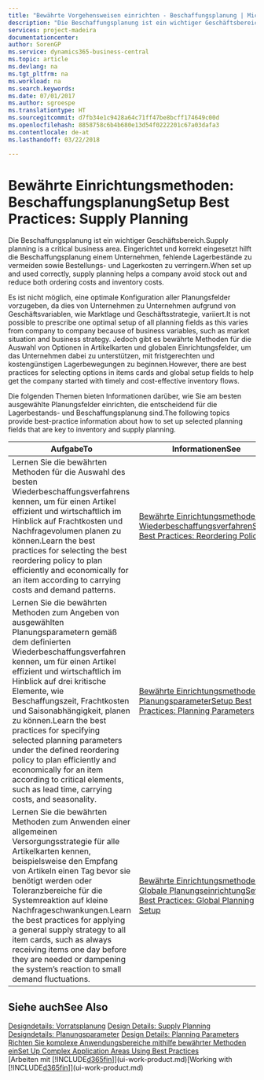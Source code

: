 ```yaml
---
title: "Bewährte Vorgehensweisen einrichten - Beschaffungsplanung | Microsoft Docs"
description: "Die Beschaffungsplanung ist ein wichtiger Geschäftsbereich. Eingerichtet und korrekt eingesetzt hilft die Beschaffungsplanung einem Unternehmen, fehlende Lagerbestände zu vermeiden sowie Bestellungs- und Lagerkosten zu verringern."
services: project-madeira
documentationcenter: 
author: SorenGP
ms.service: dynamics365-business-central
ms.topic: article
ms.devlang: na
ms.tgt_pltfrm: na
ms.workload: na
ms.search.keywords: 
ms.date: 07/01/2017
ms.author: sgroespe
ms.translationtype: HT
ms.sourcegitcommit: d7fb34e1c9428a64c71ff47be8bcff174649c00d
ms.openlocfilehash: 8858758c6b4b680e13d54f0222201c67a03dafa3
ms.contentlocale: de-at
ms.lasthandoff: 03/22/2018

---
```

# <a name="setup-best-practices-supply-planning"></a><span data-ttu-id="6b6be-104">Bewährte Einrichtungsmethoden: Beschaffungsplanung</span><span class="sxs-lookup"><span data-stu-id="6b6be-104">Setup Best Practices: Supply Planning</span></span>
<span data-ttu-id="6b6be-105">Die Beschaffungsplanung ist ein wichtiger Geschäftsbereich.</span><span class="sxs-lookup"><span data-stu-id="6b6be-105">Supply planning is a critical business area.</span></span> <span data-ttu-id="6b6be-106">Eingerichtet und korrekt eingesetzt hilft die Beschaffungsplanung einem Unternehmen, fehlende Lagerbestände zu vermeiden sowie Bestellungs- und Lagerkosten zu verringern.</span><span class="sxs-lookup"><span data-stu-id="6b6be-106">When set up and used correctly, supply planning helps a company avoid stock out and reduce both ordering costs and inventory costs.</span></span>  

 <span data-ttu-id="6b6be-107">Es ist nicht möglich, eine optimale Konfiguration aller Planungsfelder vorzugeben, da dies von Unternehmen zu Unternehmen aufgrund von Geschäftsvariablen, wie Marktlage und Geschäftsstrategie, variiert.</span><span class="sxs-lookup"><span data-stu-id="6b6be-107">It is not possible to prescribe one optimal setup of all planning fields as this varies from company to company because of business variables, such as market situation and business strategy.</span></span> <span data-ttu-id="6b6be-108">Jedoch gibt es bewährte Methoden für die Auswahl von Optionen in Artikelkarten und globalen Einrichtungsfelder, um das Unternehmen dabei zu unterstützen, mit fristgerechten und kostengünstigen Lagerbewegungen zu beginnen.</span><span class="sxs-lookup"><span data-stu-id="6b6be-108">However, there are best practices for selecting options in items cards and global setup fields to help get the company started with timely and cost-effective inventory flows.</span></span>  

 <span data-ttu-id="6b6be-109">Die folgenden Themen bieten Informationen darüber, wie Sie am besten ausgewählte Planungsfelder einrichten, die entscheidend für die Lagerbestands- und Beschaffungsplanung sind.</span><span class="sxs-lookup"><span data-stu-id="6b6be-109">The following topics provide best-practice information about how to set up selected planning fields that are key to inventory and supply planning.</span></span>  

|<span data-ttu-id="6b6be-110">**Aufgabe**</span><span class="sxs-lookup"><span data-stu-id="6b6be-110">**To**</span></span>|<span data-ttu-id="6b6be-111">**Informationen**</span><span class="sxs-lookup"><span data-stu-id="6b6be-111">**See**</span></span>|  
|------------|-------------|  
|<span data-ttu-id="6b6be-112">Lernen Sie die bewährten Methoden für die Auswahl des besten Wiederbeschaffungsverfahrens kennen, um für einen Artikel effizient und wirtschaftlich im Hinblick auf Frachtkosten und Nachfragevolumen planen zu können.</span><span class="sxs-lookup"><span data-stu-id="6b6be-112">Learn the best practices for selecting the best reordering policy to plan efficiently and economically for an item according to carrying costs and demand patterns.</span></span>|[<span data-ttu-id="6b6be-113">Bewährte Einrichtungsmethoden: Wiederbeschaffungsverfahren</span><span class="sxs-lookup"><span data-stu-id="6b6be-113">Setup Best Practices: Reordering Policies</span></span>](setup-best-practices-reordering-policies.md)|  
|<span data-ttu-id="6b6be-114">Lernen Sie die bewährten Methoden zum Angeben von ausgewählten Planungsparametern gemäß dem definierten Wiederbeschaffungsverfahren kennen, um für einen Artikel effizient und wirtschaftlich im Hinblick auf drei kritische Elemente, wie Beschaffungszeit, Frachtkosten und Saisonabhängigkeit, planen zu können.</span><span class="sxs-lookup"><span data-stu-id="6b6be-114">Learn the best practices for specifying selected planning parameters under the defined reordering policy to plan efficiently and economically for an item according to critical elements, such as lead time, carrying costs, and seasonality.</span></span>|[<span data-ttu-id="6b6be-115">Bewährte Einrichtungsmethoden: Planungsparameter</span><span class="sxs-lookup"><span data-stu-id="6b6be-115">Setup Best Practices: Planning Parameters</span></span>](setup-best-practices-planning-parameters.md)|  
|<span data-ttu-id="6b6be-116">Lernen Sie die bewährten Methoden zum Anwenden einer allgemeinen Versorgungsstrategie für alle Artikelkarten kennen, beispielsweise den Empfang von Artikeln einen Tag bevor sie benötigt werden oder Toleranzbereiche für die Systemreaktion auf kleine Nachfrageschwankungen.</span><span class="sxs-lookup"><span data-stu-id="6b6be-116">Learn the best practices for applying a general supply strategy to all item cards, such as always receiving items one day before they are needed or dampening the system’s reaction to small demand fluctuations.</span></span>|[<span data-ttu-id="6b6be-117">Bewährte Einrichtungsmethoden: Globale Planungseinrichtung</span><span class="sxs-lookup"><span data-stu-id="6b6be-117">Setup Best Practices: Global Planning Setup</span></span>](setup-best-practices-global-planning-setup.md)|  

## <a name="see-also"></a><span data-ttu-id="6b6be-118">Siehe auch</span><span class="sxs-lookup"><span data-stu-id="6b6be-118">See Also</span></span>  
 <span data-ttu-id="6b6be-119">[Designdetails: Vorratsplanung](design-details-supply-planning.md) </span><span class="sxs-lookup"><span data-stu-id="6b6be-119">[Design Details: Supply Planning](design-details-supply-planning.md) </span></span>  
 <span data-ttu-id="6b6be-120">[Designdetails: Planungsparameter](design-details-planning-parameters.md) </span><span class="sxs-lookup"><span data-stu-id="6b6be-120">[Design Details: Planning Parameters](design-details-planning-parameters.md) </span></span>  
 [<span data-ttu-id="6b6be-121">Richten Sie komplexe Anwendungsbereiche mithilfe bewährter Methoden ein</span><span class="sxs-lookup"><span data-stu-id="6b6be-121">Set Up Complex Application Areas Using Best Practices</span></span>](set-up-complex-application-areas-using-best-practices.md)  
 <span data-ttu-id="6b6be-122">[Arbeiten mit [!INCLUDE[d365fin](includes/d365fin_md.md)]](ui-work-product.md)</span><span class="sxs-lookup"><span data-stu-id="6b6be-122">[Working with [!INCLUDE[d365fin](includes/d365fin_md.md)]](ui-work-product.md)</span></span>

